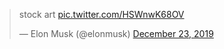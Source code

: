<blockquote class="twitter-tweet"><p lang="en" dir="ltr">stock art <a href="https://t.co/HSWnwK68OV">pic.twitter.com/HSWnwK68OV</a></p>&mdash; Elon Musk (@elonmusk) <a href="https://twitter.com/elonmusk/status/1209217693108318208?ref_src=twsrc%5Etfw">December 23, 2019</a></blockquote> <script async src="https://platform.twitter.com/widgets.js" charset="utf-8"></script>
